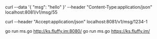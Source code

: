 
curl --data '{ "msg": "hello" }' --header "Content-Type:application/json" localhost:8081/v1/msg/55

curl --header "Accept:application/json" localhost:8081/v1/msg/1234-1


go run ms.go http://ks.fluffy.im:8080/
go run ms.go https://ks.fluffy.im/

